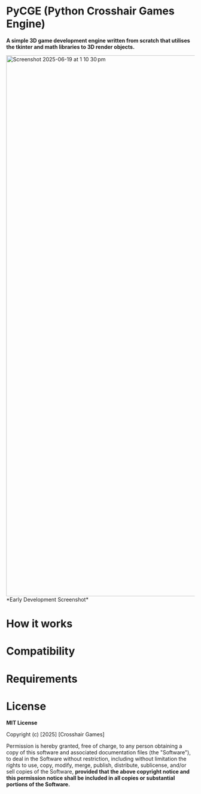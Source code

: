 
# PyCGE (Python Crosshair Games Engine)

**A simple 3D game development engine written from scratch that utilises the tkinter and math libraries to 3D render objects.**

<img width="1440" alt="Screenshot 2025-06-19 at 1 10 30 pm" src="https://github.com/user-attachments/assets/3a9f4d93-6dfc-46c1-a91b-4eb96dd69550" />
*Early Development Screenshot*

# How it works

# Compatibility

# Requirements

# License

**MIT License**

Copyright (c) [2025] [Crosshair Games]

Permission is hereby granted, free of charge, to any person obtaining a copy
of this software and associated documentation files (the "Software"), to deal
in the Software without restriction, including without limitation the rights
to use, copy, modify, merge, publish, distribute, sublicense, and/or sell
copies of the Software, **provided that the above copyright notice and this
permission notice shall be included in all copies or substantial portions of the Software.**
